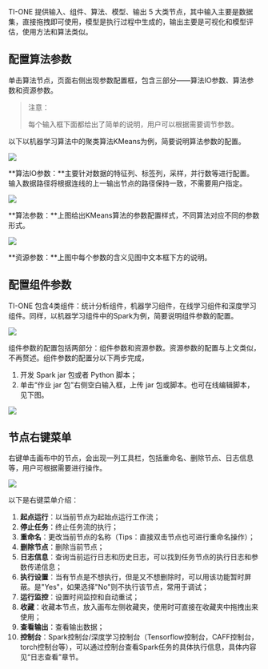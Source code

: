 TI-ONE 提供输入、组件、算法、模型、输出 5 大类节点，其中输入主要是数据集，直接拖拽即可使用，模型是执行过程中生成的，输出主要是可视化和模型评估，使用方法和算法类似。 

## 配置算法参数
单击算法节点，页面右侧出现参数配置框，包含三部分——算法IO参数、算法参数和资源参数。

> 注意：           
>
> 每个输入框下面都给出了简单的说明，用户可以根据需要调节参数。

以下以机器学习算法中的聚类算法KMeans为例，简要说明算法参数的配置。

![](https://main.qcloudimg.com/raw/0227332091cdd503f925df7c21ccf6c9.png)


**算法IO参数：**主要针对数据的特征列、标签列，采样，并行数等进行配置。输入数据路径将根据连线的上一输出节点的路径保持一致，不需要用户指定。

![](https://main.qcloudimg.com/raw/3c52b7b88cbe0c25a810de5b6f4b6617.png) 

**算法参数：**上图给出KMeans算法的参数配置样式，不同算法对应不同的参数形式。

![](https://main.qcloudimg.com/raw/0e6676685511c1fe47e2812c5f9da1fd.png) 


**资源参数：**上图中每个参数的含义见图中文本框下方的说明。 



## 配置组件参数

TI-ONE 包含4类组件：统计分析组件，机器学习组件，在线学习组件和深度学习组件。同样，以机器学习组件中的Spark为例，简要说明组件参数的配置。

![](https://main.qcloudimg.com/raw/05f7c772506803023785034756914041.png) 


组件参数的配置包括两部分：组件参数和资源参数。资源参数的配置与上文类似，不再赘述。组件参数的配置分以下两步完成，

 1. 开发 Spark jar 包或者 Python 脚本；
 2. 单击“作业 jar 包”右侧空白输入框，上传 jar 包或脚本。也可在线编辑脚本，见下图。

![](https://main.qcloudimg.com/raw/de5d1737e1b37c8a739d2db5df565350.png) 



## 节点右键菜单

右键单击画布中的节点，会出现一列工具栏，包括重命名、删除节点、日志信息等，用户可根据需要进行操作。

![](https://main.qcloudimg.com/raw/58b3b13b6bc657aa304621bc57efb1f3.png)

以下是右键菜单介绍：

1. **起点运行**：以当前节点为起始点运行工作流；
2. **停止任务**：终止任务流的执行；
3. **重命名**：更改当前节点的名称（Tips：直接双击节点也可进行重命名操作）；
4. **删除节点**：删除当前节点；
5. **日志信息**：查询当前运行日志和历史日志，可以找到任务节点的执行日志和参数传递信息；
6. **执行设置**：当有节点是不想执行，但是又不想删除时，可以用该功能暂时屏蔽。是"Yes"，如果选择"No"则不执行该节点，常用于调试；
7. **运行监控**：设置时间监控和自动重试；
8. **收藏**：收藏本节点，放入画布左侧收藏夹，使用时可直接在收藏夹中拖拽出来使用；
9. **查看输出**：查看输出数据；
10. **控制台**：Spark控制台/深度学习控制台（Tensorflow控制台，CAFF控制台，torch控制台等），可以通过控制台查看Spark任务的具体执行信息，具体内容见“日志查看”章节。